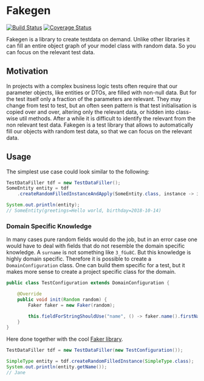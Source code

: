 # Fakegen
[![Build Status](https://travis-ci.com/DennisRippinger/fakegen.svg?branch=master)](https://travis-ci.com/DennisRippinger/fakegen)
[![Coverage Status](https://coveralls.io/repos/github/DennisRippinger/fakegen/badge.svg?branch=master)](https://coveralls.io/github/DennisRippinger/fakegen?branch=master)

Fakegen is a library to create testdata on demand. Unlike other libraries it can fill an entire object graph of your model class with random data. So you can focus on the relevant test data.

## Motivation

In projects with a complex business logic tests often require that our parameter objects, like entities or DTOs, are filled with non-null data. But for the test itself only a fraction of the parameters are relevant. They may change from test to test, but an often seen pattern is that test initialisation is copied over and over, altering only the relevant data, or hidden into class-wise util methods. After a while it is difficult to identify the relevant from the non relevant test data. Fakegen is a test library that allows to automatically fill our objects with random test data, so that we can focus on the relevant data.

## Usage

The simplest use case could look similar to the following:

```java
TestDataFiller tdf = new TestDataFiller();
SomeEntity entity = tdf
    .createRandomFilledInstanceAndApply(SomeEntity.class, instance -> instance.setGreeting("Hello World"));

System.out.println(entity);
// SomeEntity(greetings=Hello world, birthday=2018-10-14)
```

### Domain Specific Knowledge

In many cases pure random fields would do the job, but in an error case one would have to deal with fields that do not resemble the domain specific knowledge. 
A `surname` is not something like `3_fGu8C`.
But this knowledge is highly domain specific.
Therefore it is possible to create a `DomainConfiguration` class.
One can build them specific for a test, but it makes more sense to create a project specific class for the domain.

```java
public class TestConfiguration extends DomainConfiguration {

    @Override
    public void init(Random random) {
        Faker faker = new Faker(random);

        this.fieldForStringShouldUse("name", () -> faker.name().firstName());
    }
}
```
Here done together with the cool [Faker library](https://github.com/DiUS/java-faker).

```java
TestDataFiller tdf = new TestDataFiller(new TestConfiguration());

SimpleType entity = tdf.createRandomFilledInstance(SimpleType.class);
System.out.println(entity.getName());
// Jane
```

